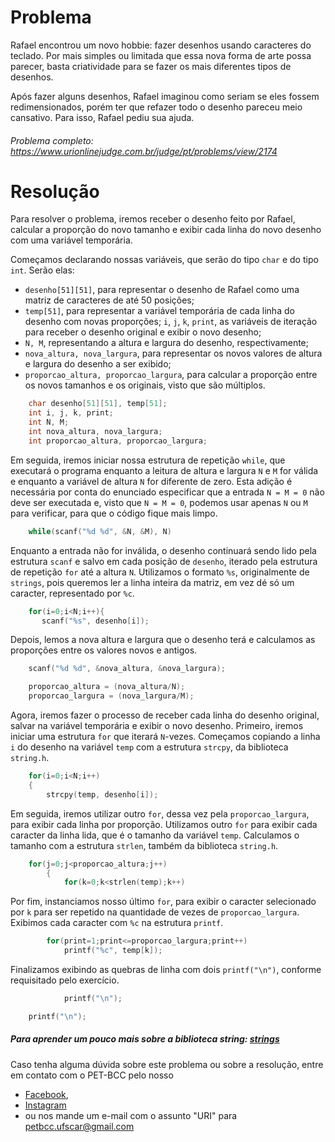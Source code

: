 # Problema

Rafael encontrou um novo hobbie: fazer desenhos usando caracteres do teclado. Por mais simples ou limitada que essa nova forma de arte possa parecer, basta criatividade para se fazer os mais diferentes tipos de desenhos.

Após fazer alguns desenhos, Rafael imaginou como seriam se eles fossem redimensionados, porém ter que refazer todo o desenho pareceu meio cansativo. Para isso, Rafael pediu sua ajuda.

###### Problema completo: https://www.urionlinejudge.com.br/judge/pt/problems/view/2174

# Resolução

Para resolver o problema, iremos receber o desenho feito por Rafael, calcular a proporção do novo tamanho e exibir cada linha do novo desenho com uma variável temporária.

Começamos declarando nossas variáveis, que serão do tipo `char` e do tipo `int`. Serão elas:
* `desenho[51][51]`, para representar o desenho de Rafael como uma matriz de caracteres de até 50 posições;
* `temp[51]`, para representar a variável temporária de cada linha do desenho com novas proporções;
`i`, `j`, `k`, `print`, as variáveis de iteração para receber o desenho original e exibir o novo desenho;
* `N, M`, representando a altura e largura do desenho, respectivamente;
* `nova_altura, nova_largura`, para representar os novos valores de altura e largura do desenho a ser exibido;
* `proporcao_altura, proporcao_largura`, para calcular a proporção entre os novos tamanhos e os originais, visto que são múltiplos.
```c
    char desenho[51][51], temp[51];
    int i, j, k, print;
    int N, M;
    int nova_altura, nova_largura;
    int proporcao_altura, proporcao_largura;
```

Em seguida, iremos iniciar nossa estrutura de repetição `while`, que executará o programa enquanto a leitura de altura e largura `N` e `M` for válida e enquanto a variável de altura `N` for diferente de zero.
Esta adição é necessária por conta do enunciado especificar que a entrada `N = M = 0` não deve ser executada e, visto que `N = M = 0`, podemos usar apenas `N` ou `M` para verificar, para que o código fique mais limpo.
```c
    while(scanf("%d %d", &N, &M), N)
```

Enquanto a entrada não for inválida, o desenho continuará sendo lido pela estrutura `scanf` e salvo em cada posição de `desenho`, iterado pela estrutura de repetição `for` até a altura `N`. Utilizamos o formato `%s`, originalmente de `strings`, pois queremos ler a linha inteira da matriz, em vez dé só um caracter, representado por `%c`.
```c
    for(i=0;i<N;i++){
       scanf("%s", desenho[i]);
```

Depois, lemos a nova altura e largura que o desenho terá e calculamos as proporções entre os valores novos e antigos.
```c
	scanf("%d %d", &nova_altura, &nova_largura);

    proporcao_altura = (nova_altura/N);
    proporcao_largura = (nova_largura/M);
```

Agora, iremos fazer o processo de receber cada linha do desenho original, salvar na variável temporária e exibir o novo desenho.
Primeiro, iremos iniciar uma estrutura `for` que iterará `N`-vezes. Começamos copiando a linha `i` do desenho na variável `temp` com a estrutura `strcpy`, da biblioteca `string.h`.
```c
    for(i=0;i<N;i++)
    {
        strcpy(temp, desenho[i]);
```

Em seguida, iremos utilizar outro `for`, dessa vez pela `proporcao_largura`, para exibir cada linha por proporção. Utilizamos outro `for` para exibir cada caracter da linha lida, que é o tamanho da variável `temp`. Calculamos o tamanho com a estrutura `strlen`, também da biblioteca `string.h`.
```c
    for(j=0;j<proporcao_altura;j++)
        {
            for(k=0;k<strlen(temp);k++)
```

Por fim, instanciamos nosso último `for`, para exibir o caracter selecionado por `k` para ser repetido na quantidade de vezes de `proporcao_largura`. Exibimos cada caracter com `%c` na estrutura `printf`.
```c
        for(print=1;print<=proporcao_largura;print++)
            printf("%c", temp[k]);
```

Finalizamos exibindo as quebras de linha com dois `printf("\n")`, conforme requisitado pelo exercício.
```c
            printf("\n");

    printf("\n");
```

##### Para aprender um pouco mais sobre a biblioteca string: [strings](http://linguagemc.com.br/a-biblioteca-string-h/)

Caso tenha alguma dúvida sobre este problema ou sobre a resolução, entre em contato com o PET-BCC pelo nosso
 * [Facebook](https://www.facebook.com/petbcc/),
 * [Instagram](https://www.instagram.com/petbcc.ufscar/)
 * ou nos mande um e-mail com o assunto "URI" para  petbcc.ufscar@gmail.com
